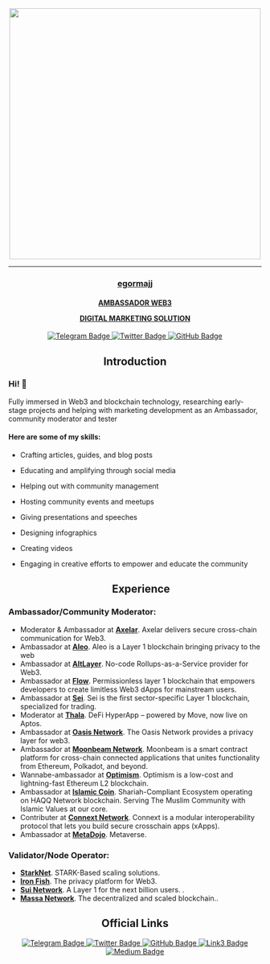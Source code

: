 <div id="header" align="center">
  <img src="https://miro.medium.com/v2/resize:fit:786/1*Wo0fxwzBSTncagZMMUrs1w.gif" width="500"/>
</div>

_____

<h3 align="center">
  <a href="https://twitter.com/major777rigion" target="_blank">egormajj
</h3>
<h4 align="center">
AMBASSADOR WEB3
  
DIGITAL MARKETING SOLUTION
</h4>
<div id="badges" align="center">
    <a href="https://t.me/EgorMajj">
      <img src="https://img.shields.io/badge/Telegram-black?style=for-the-badge&logo=Telegram&logoColor=white" alt="Telegram Badge"/>
    </a>
      <a href="https://twitter.com/major777rigion">
      <img src="https://img.shields.io/badge/Twitter-black?style=for-the-badge&logo=twitter&logoColor=white" alt="Twitter Badge"/>
    </a>
    <a href="https://github.com/EgorMajj">
      <img src="https://img.shields.io/badge/GitHub-black?style=for-the-badge&logo=GitHub&logoColor=white" alt="GitHub Badge"/>
    </a>
</div>
<h2 align="center">Introduction</h2>
  
  <h3> Hi! 👋 </h3> 
Fully immersed in Web3 and blockchain technology, researching early-stage projects and helping with marketing development as an Ambassador, community moderator and tester
<p></p>
  
<h4> Here are some of my skills:</h4> 

- Crafting articles, guides, and blog posts
- Educating and amplifying through social media
- Helping out with community management
- Hosting community events and meetups
- Giving presentations and speeches
- Designing infographics
- Creating videos
- Engaging in creative efforts to empower and educate the community
  
  <h2 align="center">Experience</h2>
  
<h3 align="left">Ambassador/Community Moderator:</h3>
  <ul>
   <li> Moderator & Ambassador at <a href="https://axelar.network/" target="_blank"><strong>Axelar</strong></a>. Axelar delivers secure cross-chain communication for Web3.</li>
   <li> Ambassador at <a href="https://www.aleo.org/" target="_blank"><strong>Aleo</strong></a>. Aleo is a Layer 1 blockchain bringing privacy to the web </li>
   <li> Ambassador at <a href="https://altlayer.io/" target="_blank"><strong>AltLayer</strong></a>. 
No-code Rollups-as-a-Service provider for Web3.</li>
   <li> Ambassador at <a href="https://flow.com/" target="_blank"><strong>Flow</strong></a>. Permissionless layer 1 blockchain that empowers developers to create limitless Web3 dApps for mainstream users.</li>
   <li> Ambassador at <a href="https://www.seinetwork.io/" target="_blank"><strong>Sei</strong></a>. Sei is the first sector-specific Layer 1 blockchain, specialized for trading.</li>
   <li> Moderator at <a href="https://www.thala.fi/" target="_blank"><strong>Thala</strong></a>. DeFi HyperApp – powered by Move, now live on Aptos.</li>
   <li> Ambassador at <a href="https://www.oasisprotocol.org/" target="_blank"><strong>Oasis Network</strong></a>. The Oasis Network provides a privacy layer for web3.</li>
   <li> Ambassador at <a href="https://moonbeam.network/" target="_blank"><strong>Moonbeam Network</strong></a>. Moonbeam is a smart contract platform for cross-chain connected applications that unites functionality from Ethereum, Polkadot, and beyond.</li>
   <li> Wannabe-ambassador at <a href="optimism.io" target="_blank"><strong>Optimism</strong></a>. Optimism is a low-cost and lightning-fast Ethereum L2 blockchain.</li>
   <li> Ambassador at <a href="https://islamiccoin.net/" target="_blank"><strong>Islamic Coin</strong></a>. Shariah-Compliant Ecosystem operating on HAQQ Network blockchain. Serving The Muslim Community with Islamic Values at our core.</li>
   <li> Contributer at <a href="https://www.connext.network/" target="_blank"><strong>Connext Network</strong></a>. Connext is a modular interoperability protocol that lets you build secure crosschain apps (xApps).</li>
   <li> Ambassador at <a href="https://www.metadojo.io/" target="_blank"><strong>MetaDojo</strong></a>. Metaverse.</li>
 </ul>
    
<h3 align="left">Validator/Node Operator:</h3>
  <ul>
    <li> <a href="https://starkware.co/" target="_blank"> <strong>StarkNet</strong></a>. STARK-Based scaling solutions.</li>
    <li> <a href="https://ironfish.com/" target="_blank"><strong>Iron Fish</strong></a>. The privacy platform for Web3.</li>
    <li> <a href="https://sui.io/" target="_blank"><strong>Sui Network</strong></a>. A Layer 1 for the next billion users. .</li>
    <li> <a href="https://massa.net/" target="_blank"><strong>Massa Network</strong></a>. The decentralized and scaled blockchain..</li>
  </ul>
  
  <h2 name="intro" align="center">Official Links</h2>
  <div id="badges" align="center">
    <a href="https://t.me/EgorMajj">
        <img src="https://img.shields.io/badge/Telegram-black?style=for-the-badge&logo=Link3&logoColor=grey" alt="Telegram Badge"/>
      </a>
      <a href="https://twitter.com/major777rigion">
        <img src="https://img.shields.io/badge/Twitter-black?style=for-the-badge&logo=Link3&logoColor=grey" alt="Twitter Badge"/>
      </a>
    <a href="https://github.com/EgorMajj">
        <img src="https://img.shields.io/badge/GitHub-black?style=for-the-badge&logo=Link3&logoColor=grey" alt="GitHub Badge"/>
      </a>
        <a href="https://link3.to/egormajj">
        <img src="https://img.shields.io/badge/Link3-black?style=for-the-badge&logo=Link3&logoColor=grey" alt="Link3 Badge"/>
      </a>
        <a href="https://medium.com/@egor1998.popov">
        <img src="https://img.shields.io/badge/Medium-black?style=for-the-badge&logo=Medium&logoColor=grey" alt="Medium Badge"/>
      </a>
  </div>

